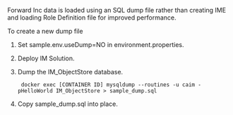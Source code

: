 Forward Inc data is loaded using an SQL dump file rather than creating IME and loading Role Definition file for improved performance.

To create a new dump file

1) Set sample.env.useDump=NO in environment.properties.
2) Deploy IM Solution.
3) Dump the IM_ObjectStore database.

		docker exec [CONTAINER ID] mysqldump --routines -u caim -pHelloWorld IM_ObjectStore > sample_dump.sql
		
4) Copy sample_dump.sql into place.
